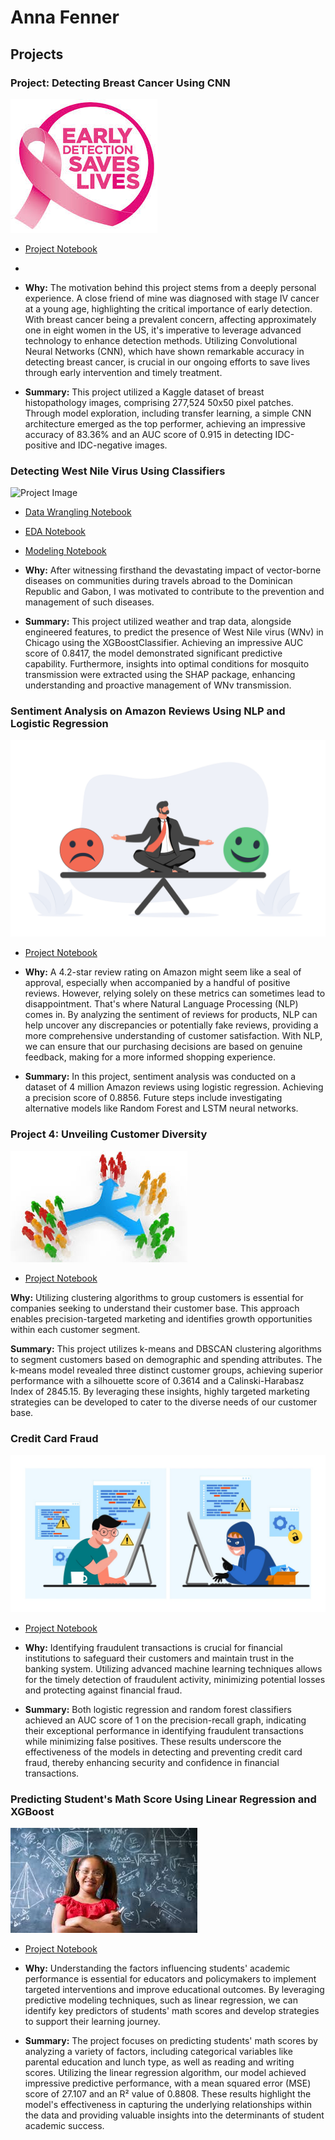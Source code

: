 # Anna Fenner

## Projects

### Project: Detecting Breast Cancer Using CNN
![Project Image](breast.jpeg)
* [Project Notebook](https://github.com/annapfenner/Springboard/blob/main/Breast_Cancer_Capstone_Project/Breast_Cancer_Capstone_Project.ipynb)
* [](https://github.com/annapfenner/Springboard/blob/main/Breast_Cancer_Capstone_Project/Breast_Cancer_Capstone_Project.ipynb)
* **Why:** The motivation behind this project stems from a deeply personal experience. A close friend of mine was diagnosed with stage IV cancer at a young age, highlighting the critical importance of early detection. With breast cancer being a prevalent concern, affecting approximately one in eight women in the US, it's imperative to leverage advanced technology to enhance detection methods. Utilizing Convolutional Neural Networks (CNN), which have shown remarkable accuracy in detecting breast cancer, is crucial in our ongoing efforts to save lives through early intervention and timely treatment.

* **Summary:** This project utilized a Kaggle dataset of breast histopathology images, comprising 277,524 50x50 pixel patches. Through model exploration, including transfer learning, a simple CNN architecture emerged as the top performer, achieving an impressive accuracy of 83.36% and an AUC score of 0.915 in detecting IDC-positive and IDC-negative images.


### Detecting West Nile Virus Using Classifiers
![Project Image](wnvirus)
* [Data Wrangling Notebook](https://github.com/annapfenner/capstone-project-2/blob/main/Jupyter%20Notebooks/Capstone%20Project%202%20-%20Data%20Wrangling.ipynb)
* [EDA Notebook](https://github.com/annapfenner/capstone-project-2/blob/main/Jupyter%20Notebooks/Project%202%20-%20EDA.ipynb)
* [Modeling Notebook](https://github.com/annapfenner/capstone-project-2/blob/main/Jupyter%20Notebooks/Project%202-%20Pre-processing%2C%20Training%20%26%20Modeling.ipynb)

* **Why:** After witnessing firsthand the devastating impact of vector-borne diseases on communities during travels abroad to the Dominican Republic and Gabon, I was motivated to contribute to the prevention and management of such diseases.

* **Summary:** This project utilized weather and trap data, alongside engineered features, to predict the presence of West Nile virus (WNv) in Chicago using the XGBoostClassifier. Achieving an impressive AUC score of 0.8417, the model demonstrated significant predictive capability. Furthermore, insights into optimal conditions for mosquito transmission were extracted using the SHAP package, enhancing understanding and proactive management of WNv transmission.

### Sentiment Analysis on Amazon Reviews Using NLP and Logistic Regression
![Project Image](sentiment_analysis.jpeg)
* [Project Notebook](https://github.com/annapfenner/src/blob/main/Sentiment_Analysis.ipynb)
* **Why:** A 4.2-star review rating on Amazon might seem like a seal of approval, especially when accompanied by a handful of positive reviews. However, relying solely on these metrics can sometimes lead to disappointment. That's where Natural Language Processing (NLP) comes in. By analyzing the sentiment of reviews for products, NLP can help uncover any discrepancies or potentially fake reviews, providing a more comprehensive understanding of customer satisfaction. With NLP, we can ensure that our purchasing decisions are based on genuine feedback, making for a more informed shopping experience.

* **Summary:** In this project, sentiment analysis was conducted on a dataset of 4 million Amazon reviews using logistic regression. Achieving a precision score of 0.8856. Future steps include investigating alternative models like Random Forest and LSTM neural networks.

### Project 4: Unveiling Customer Diversity
![Project Image](customer_segmentation.jpeg)
* [Project Notebook](https://github.com/annapfenner/Projects/blob/main/Customer%20Personality%20Analysis%20.ipynb)

**Why:** Utilizing clustering algorithms to group customers is essential for companies seeking to understand their customer base. This approach enables precision-targeted marketing and identifies growth opportunities within each customer segment.

**Summary:** This project utilizes k-means and DBSCAN clustering algorithms to segment customers based on demographic and spending attributes. The k-means model revealed three distinct customer groups, achieving superior performance with a silhouette score of 0.3614 and a Calinski-Harabasz Index of 2845.15. By leveraging these insights, highly targeted marketing strategies can be developed to cater to the diverse needs of our customer base.


### Credit Card Fraud
![Project Image](fraud.jpeg)
* [Project Notebook](https://github.com/annapfenner/Projects/blob/main/Fraud%20Detection.ipynb)

* **Why:** Identifying fraudulent transactions is crucial for financial institutions to safeguard their customers and maintain trust in the banking system. Utilizing advanced machine learning techniques allows for the timely detection of fraudulent activity, minimizing potential losses and protecting against financial fraud.

* **Summary:** Both logistic regression and random forest classifiers achieved an AUC score of 1 on the precision-recall graph, indicating their exceptional performance in identifying fraudulent transactions while minimizing false positives. These results underscore the effectiveness of the models in detecting and preventing credit card fraud, thereby enhancing security and confidence in financial transactions.

### Predicting Student's Math Score Using Linear Regression and XGBoost
![Project Image](math.jpeg)
* [Project Notebook](https://github.com/annapfenner/Projects/blob/main/student_performance.ipynb)

* **Why:** Understanding the factors influencing students' academic performance is essential for educators and policymakers to implement targeted interventions and improve educational outcomes. By leveraging predictive modeling techniques, such as linear regression, we can identify key predictors of students' math scores and develop strategies to support their learning journey.

* **Summary:** The project focuses on predicting students' math scores by analyzing a variety of factors, including categorical variables like parental education and lunch type, as well as reading and writing scores. Utilizing the linear regression algorithm, our model achieved impressive predictive performance, with a mean squared error (MSE) score of 27.107 and an R² value of 0.8808. These results highlight the model's effectiveness in capturing the underlying relationships within the data and providing valuable insights into the determinants of student academic success.
